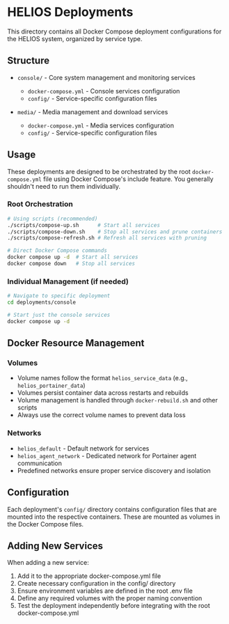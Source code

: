# HELIOS Deployments

This directory contains all Docker Compose deployment configurations for the HELIOS system, organized by service type.

## Structure

- `console/` - Core system management and monitoring services
  - `docker-compose.yml` - Console services configuration
  - `config/` - Service-specific configuration files

- `media/` - Media management and download services
  - `docker-compose.yml` - Media services configuration
  - `config/` - Service-specific configuration files

## Usage

These deployments are designed to be orchestrated by the root `docker-compose.yml` file using Docker Compose's include feature. You generally shouldn't need to run them individually.

### Root Orchestration

```bash
# Using scripts (recommended)
./scripts/compose-up.sh      # Start all services
./scripts/compose-down.sh    # Stop all services and prune containers
./scripts/compose-refresh.sh # Refresh all services with pruning

# Direct Docker Compose commands
docker compose up -d  # Start all services
docker compose down   # Stop all services
```

### Individual Management (if needed)

```bash
# Navigate to specific deployment
cd deployments/console

# Start just the console services
docker compose up -d
```

## Docker Resource Management

### Volumes

- Volume names follow the format `helios_service_data` (e.g., `helios_portainer_data`)
- Volumes persist container data across restarts and rebuilds
- Volume management is handled through `docker-rebuild.sh` and other scripts
- Always use the correct volume names to prevent data loss

### Networks

- `helios_default` - Default network for services
- `helios_agent_network` - Dedicated network for Portainer agent communication
- Predefined networks ensure proper service discovery and isolation

## Configuration

Each deployment's `config/` directory contains configuration files that are mounted into the respective containers. These are mounted as volumes in the Docker Compose files.

## Adding New Services

When adding a new service:

1. Add it to the appropriate docker-compose.yml file
2. Create necessary configuration in the config/ directory
3. Ensure environment variables are defined in the root .env file
4. Define any required volumes with the proper naming convention
5. Test the deployment independently before integrating with the root docker-compose.yml 